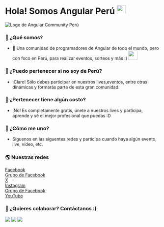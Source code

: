 # Hola! Somos Angular Perú <img src="https://github.com/TheDudeThatCode/TheDudeThatCode/blob/master/Assets/Hi.gif" width="29px">


![Logo de Angular Community Perú](https://i.ibb.co/XxhcgCj/Logo-Angular-Peru.png)

### 🤵 ¿Qué somos?
- 🏦 Una comunidad de programadores de Angular de todo el mundo, pero con foco en Perú, para realizar eventos, sorteos y más :)
      <img src="https://media.giphy.com/media/WUlplcMpOCEmTGBtBW/giphy.gif" width="30">

### 🤔 ¿Puedo pertenecer si no soy de Perú?
-  ¡Claro! Sólo debes participar en nuestros lives,eventos, entre otras dinámicas y formarás parte de esta gran comunidad.

### 🤔 ¿Pertenecer tiene algún costo?
- ¡No! Es completamente gratis, únete a nuestros lives y participa, aprende y sé el mejor profesional que puedas :D

### 🤔 ¿Cómo me uno?
- Síguenos en las siguentes redes y participa cuando haya algún evento, live, vídeo, etc.

### 🌎 Nuestras redes

[Facebook](https://www.facebook.com/AngularPeruNG)  
[Grupo de Facebook](https://www.facebook.com/groups/angularcommunityperu)  
[X](https://x.com/angularperung)  
[Instagram](https://www.instagram.com/angularperu)  
[Grupo de Facebook](https://www.facebook.com/groups/angularcommunityperu)  
[YouTube](https://www.youtube.com/@AngularCommunityPeru)  


### 👀 ¿Quieres colaborar? Contáctanos :)
<a href="https://twitter.com/kevindaviladev"><img src="https://img.shields.io/badge/-kevindaviladev-1DA1F2?style=for-the-badge&logo=twitter&logoColor=white"/></a>
<a href="https://twitter.com/jimydolores"><img src="https://img.shields.io/badge/-jimydolores-1DA1F2?style=for-the-badge&logo=twitter&logoColor=white"/></a>
<a href="https://twitter.com/lperezp_pe"><img src="https://img.shields.io/badge/-lperezppe-1DA1F2?style=for-the-badge&logo=twitter&logoColor=white"/></a>

